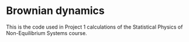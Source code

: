 # Brownian dynamics
This is the code used in Project 1 calculations of the Statistical Physics of Non-Equilibrium Systems course.
